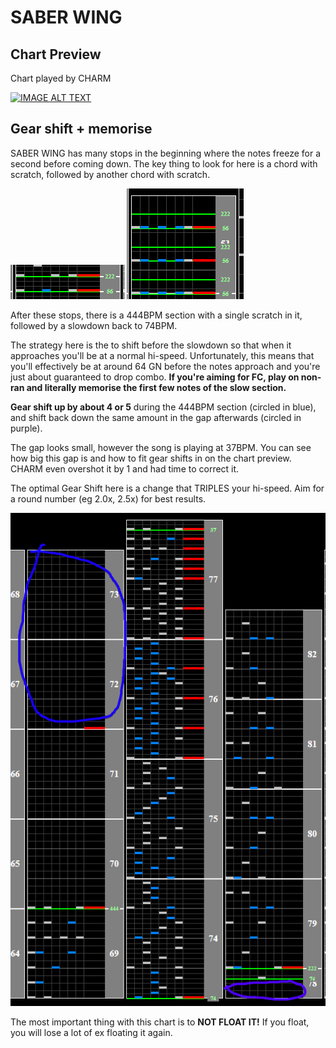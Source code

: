 # SABER WING

## Chart Preview
Chart played by CHARM

[![IMAGE ALT TEXT](http://img.youtube.com/vi/uHGUVgGL8kM/0.jpg)](https://youtu.be/uHGUVgGL8kM?t=66 "[IIDX CHARM] SABER WING (A) 2841 MAX - 35")

## Gear shift + memorise

SABER WING has many stops in the beginning where the notes freeze for a second before coming down. The key thing to look for here is a chord with scratch, followed by another chord with scratch.

![saber wing stops](SW1.png "SABER WING stops") ![saber wing stops](SW2.png "SABER WING stops")


After these stops, there is a 444BPM section with a single scratch in it, followed by a slowdown back to 74BPM. 

The strategy here is the to shift before the slowdown so that when it approaches you'll be at a normal hi-speed. Unfortunately, this means that you'll effectively be at around 64 GN before the notes approach and you're just about guaranteed to drop combo. **If you're aiming for FC, play on non-ran and literally memorise the first few notes of the slow section.**

**Gear shift up by about 4 or 5** during the 444BPM section (circled in blue), and shift back down the same amount in the gap afterwards (circled in purple).

The gap looks small, however the song is playing at 37BPM. You can see how big this gap is and how to fit gear shifts in on the chart preview. CHARM even overshot it by 1 and had time to correct it.

The optimal Gear Shift here is a change that TRIPLES your hi-speed. Aim for a round number (eg 2.0x, 2.5x) for best results.

![saber wing stops](SW3.png "SABER WING Gear Shifts")

The most important thing with this chart is to **NOT FLOAT IT!** If you float, you will lose a lot of ex floating it again.